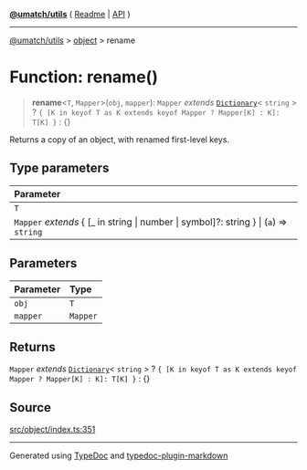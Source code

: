 [**@umatch/utils**](../../README.md) ( [Readme](../../README.md) \| [API](../../API.md) )

---

[@umatch/utils](../../API.md) > [object](../README.md) > rename

# Function: rename()

> **rename**\<`T`, `Mapper`\>(`obj`, `mapper`): `Mapper` _extends_ [`Dictionary`](../../index/type-aliases/type-alias.Dictionary.md)\< `string` \> ? `{ [K in keyof T as K extends keyof Mapper ? Mapper[K] : K]: T[K] }` : \{}

Returns a copy of an object, with renamed first-level keys.

## Type parameters

| Parameter                                                                                |
| :--------------------------------------------------------------------------------------- |
| `T`                                                                                      |
| `Mapper` _extends_ \{ [\_ in string \| number \| symbol]?: string } \| (`a`) => `string` |

## Parameters

| Parameter | Type     |
| :-------- | :------- |
| `obj`     | `T`      |
| `mapper`  | `Mapper` |

## Returns

`Mapper` _extends_ [`Dictionary`](../../index/type-aliases/type-alias.Dictionary.md)\< `string` \> ? `{ [K in keyof T as K extends keyof Mapper ? Mapper[K] : K]: T[K] }` : \{}

## Source

[src/object/index.ts:351](https://github.com/umatch-oficial/utils/blob/00cf87f/src/object/index.ts#L351)

---

Generated using [TypeDoc](https://typedoc.org/) and [typedoc-plugin-markdown](https://www.npmjs.com/package/typedoc-plugin-markdown)
